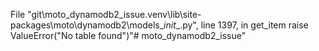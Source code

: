   File "git\moto_dynamodb2_issue\.venv\lib\site-packages\moto\dynamodb2\models\__init__.py", line 1397, in get_item
    raise ValueError("No table found")"# moto_dynamodb2_issue" 
